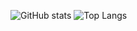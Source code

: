 ![GitHub stats](https://github-readme-stats-pink-six-36.vercel.app/api?username=JLarsonMWI&show_icons=true&count_private=true&theme=dark&bg_color=22272e&hide_border=true)
![Top Langs](https://github-readme-stats-pink-six-36.vercel.app/api/top-langs/?username=JLarsonMWI&layout=donut&count_private=true&theme=dark&bg_color=22272e&hide_border=true)
<br/>
